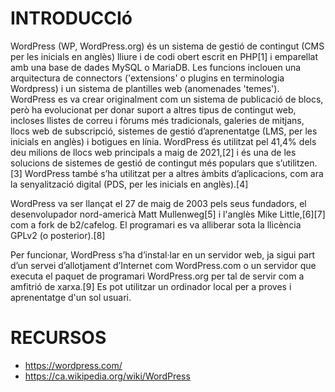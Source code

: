# INTRODUCCIó

WordPress (WP, WordPress.org) és un sistema de gestió de contingut (CMS per les inicials en anglès) lliure i de codi obert escrit en PHP[1] i emparellat amb una base de dades MySQL o MariaDB. Les funcions inclouen una arquitectura de connectors ('extensions' o plugins en terminologia Wordpress) i un sistema de plantilles web (anomenades 'temes'). WordPress es va crear originalment com un sistema de publicació de blocs, però ha evolucionat per donar suport a altres tipus de contingut web, incloses llistes de correu i fòrums més tradicionals, galeries de mitjans, llocs web de subscripció, sistemes de gestió d’aprenentatge (LMS, per les inicials en anglès) i botigues en línia. WordPress és utilitzat pel 41,4% dels deu milions de llocs web principals a maig de 2021,[2] i és una de les solucions de sistemes de gestió de contingut més populars que s’utilitzen.[3] WordPress també s’ha utilitzat per a altres àmbits d’aplicacions, com ara la senyalització digital (PDS, per les inicials en anglès).[4]

WordPress va ser llançat el 27 de maig de 2003 pels seus fundadors, el desenvolupador nord-americà Matt Mullenweg[5] i l'anglès Mike Little,[6][7] com a fork de b2/cafelog. El programari es va alliberar sota la llicència GPLv2 (o posterior).[8]

Per funcionar, WordPress s’ha d’instal·lar en un servidor web, ja sigui part d’un servei d’allotjament d’Internet com WordPress.com o un servidor que executa el paquet de programari WordPress.org per tal de servir com a amfitrió de xarxa.[9] Es pot utilitzar un ordinador local per a proves i aprenentatge d'un sol usuari.

# RECURSOS
- https://wordpress.com/
- https://ca.wikipedia.org/wiki/WordPress

